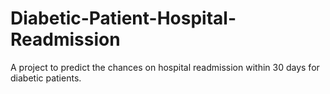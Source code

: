 # Diabetic-Patient-Hospital-Readmission
A project to predict the chances on hospital readmission within 30 days for diabetic patients. 
